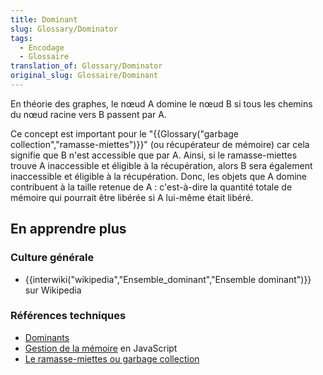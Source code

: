 ```yaml
---
title: Dominant
slug: Glossary/Dominator
tags:
  - Encodage
  - Glossaire
translation_of: Glossary/Dominator
original_slug: Glossaire/Dominant
---
```

<p>En théorie des graphes, le nœud A domine le nœud B si tous les chemins du nœud racine vers B passent par A.</p>

<p>Ce concept est important pour le "{{Glossary("garbage collection","ramasse-miettes")}}" (ou récupérateur de mémoire) car cela signifie que B n'est accessible que par A. Ainsi, si le ramasse-miettes trouve A inaccessible et éligible à la récupération, alors B sera également inaccessible et éligible à la récupération. Donc, les objets que A domine contribuent à la taille retenue de A : c'est-à-dire la quantité totale de mémoire qui pourrait être libérée si A lui-même était libéré.</p>

<h2 id="En_apprendre_plus"><strong>En apprendre plus</strong></h2>

<h3 id="Culture_générale"><strong>Culture générale</strong></h3>

<ul>
 <li>{{interwiki("wikipedia","Ensemble_dominant","Ensemble dominant")}} sur Wikipedia</li>
</ul>

<h3 id="Références_techniques">Références techniques</h3>

<ul>
 <li><a href="/fr/docs/Outils/Memory/Dominators">Dominants</a></li>
 <li><a href="/fr/docs/Mozilla/js-ctypes/Using_js-ctypes/Memory_Management">Gestion de la mémoire</a> en JavaScript</li>
 <li><a href="/fr/docs/Web/JavaScript/Gestion_de_la_m%C3%A9moire#Le_ramasse-miettes_ou_garbage_collection">Le ramasse-miettes ou garbage collection</a></li>
</ul>
